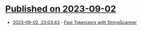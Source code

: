 # [Published on 2023-09-02](index.md)

* [2023-09-02, 23:03:43](https://lobste.rs/s/epbfzl/fast_tokenizers_with_stringscanner) - [Fast Tokenizers with StringScanner](https://tenderlovemaking.com/2023/09/02/fast-tokenizers-with-stringscanner.html)
